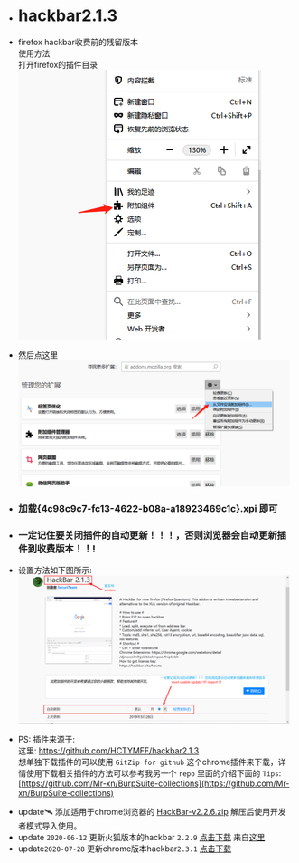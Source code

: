 * # hackbar2.1.3
* firefox hackbar收费前的残留版本</br>
使用方法</br>
打开firefox的插件目录</br>
![Image text](./img/1.png)

* 然后点这里</br>
![Image text](./img/2.png)</br>
* ### 加载{4c98c9c7-fc13-4622-b08a-a18923469c1c}.xpi  即可

* ### 一定记住要关闭插件的自动更新！！！，否则浏览器会自动更新插件到收费版本！！!  
* 设置方法如下图所示:</br>
![unable updae](./img/3.png)

* PS: 插件来源于:  
这里: https://github.com/HCTYMFF/hackbar2.1.3  
想单独下载插件的可以使用 `GitZip for github` 这个chrome插件来下载，详情使用下载相关插件的方法可以参考我另一个 `repo` 里面的介绍下面的 `Tips`: [https://github.com/Mr-xn/BurpSuite-collections](https://github.com/Mr-xn/BurpSuite-collections)

- update:artificial_satellite: 添加适用于chrome浏览器的 [HackBar-v2.2.6.zip](./HackBar-v2.2.6.zip) 解压后使用开发者模式导入使用。
- update `2020-06-12` 更新火狐版本的hackbar `2.2.9` [点击下载](https://raw.githubusercontent.com/Mr-xn/hackbar2.1.3/master/hackbar-2.2.9-fx.xpi) 来自[这里](https://github.com/fengwenhua/hackbar_crack) 
- update`2020-07-28` 更新chrome版本hackbar`2.3.1` [点击下载](https://raw.githubusercontent.com/Mr-xn/hackbar2.1.3/master/HackBar-v2.3.1.zip)